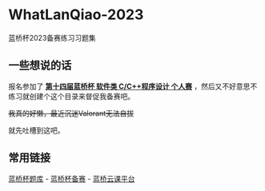 # WhatLanQiao-2023

蓝桥杯2023备赛练习习题集

## 一些想说的话

报名参加了 [**第十四届蓝桥杯 软件类 C/C++程序设计 个人赛**](https://dasai.lanqiao.cn/pages/v7/dasai/competition/individual_competition.html) ，然后又不好意思不练习就创建个这个目录来督促我备赛吧。

~~我真的好懒，最近沉迷Valorant无法自拔~~

就先吐槽到这吧。

## 常用链接

[蓝桥杯题库](https://www.lanqiao.cn/problems/) - [蓝桥杯备赛](https://www.lanqiao.cn/cup/) - [蓝桥云课平台](https://www.lanqiao.cn/courses/)
